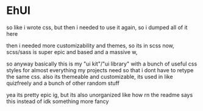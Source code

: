 # EhUI

so like i wrote css, but then i needed to use it again, so i dumped all of it here

then i needed more customizability and themes, so its in scss now, scss/sass is super epic and based and a massive w,

so anyway basically this is my "ui kit"/"ui library" with a bunch of useful css styles for almost everything my projects need so that i dont have to retype the same css. also its themeable and customizable, its used in like quizfreely and a bunch of other random stuff

yea its pretty epic ig, but its also unorganized like how rn the readme says this instead of idk something more fancy
